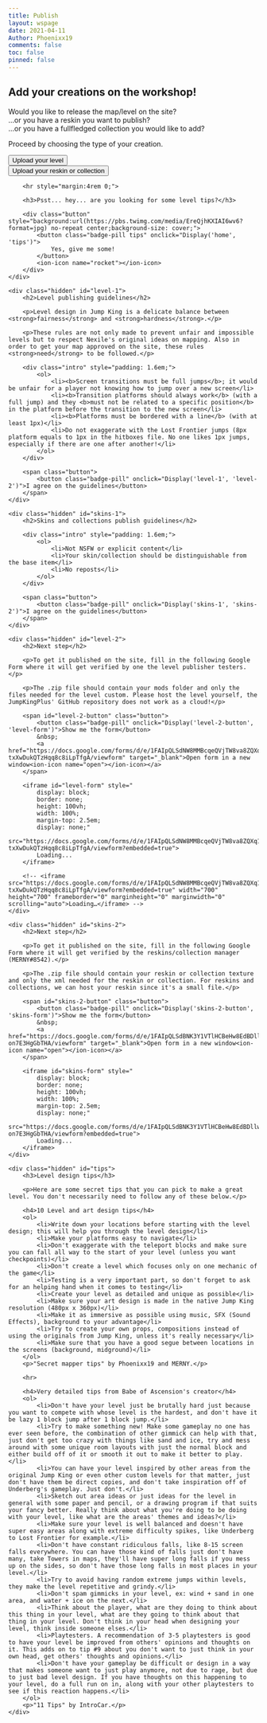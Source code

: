```yaml
---
title: Publish
layout: wspage
date: 2021-04-11
Author: Phoenixx19
comments: false
toc: false
pinned: false
---
```


<script>
    function SingleDisplay(element) {
        document.getElementById(element).classList.add('out');
        document.getElementById(element).style.display = "block";
        setTimeout(() => {
            document.getElementById(element).classList.remove('out');
        }, 150);
    }

    function Display(element, secondElement) {

        document.getElementById(element).classList.add('out');
        setTimeout(() => {
            document.getElementById(element).classList.remove('out');
            document.getElementById(element).style.display = "none";
            document.getElementById(secondElement).classList.add('out');
            document.getElementById(secondElement).style.display = "block";
            setTimeout(() => {
                document.getElementById(secondElement).classList.remove('out');
            }, 150);
        }, 150);
    }
</script>

<div class="publish">
    <div class="hidden" id="home" style="display: block;">
        <h2>Add your creations on the workshop!</h2>
        <p>
            Would you like to release the map/level on the site?<br>
            ...or you have a reskin you want to publish?<br>
            ...or you have a fullfledged collection you would like to add?
        </p>
        <p>Proceed by choosing the type of your creation.</p>
        <div class="button" style="background:url(https://media.discordapp.net/attachments/771125324846858261/859834847589302332/unknown.png) no-repeat center;background-size: cover;">
            <button class="badge-pill level" onclick="Display('home', 'level-1')">Upload your level</button>
            <ion-icon name="map"></ion-icon>
        </div>
        <div class="button" style="background:url(https://media.discordapp.net/attachments/758021625252806739/883792892567638117/dapizzaishere.png) no-repeat center;background-size: cover;">
            <button class="badge-pill skins" onclick="Display('home', 'skins-1')">Upload your reskin or collection</button>
            <ion-icon name="layers"></ion-icon>
        </div>

        <hr style="margin:4rem 0;">

        <h3>Psst... hey... are you looking for some level tips?</h3>
        
        <div class="button" style="background:url(https://pbs.twimg.com/media/EreQjhKXIAI6wv6?format=jpg) no-repeat center;background-size: cover;">
            <button class="badge-pill tips" onclick="Display('home', 'tips')">
                Yes, give me some!
            </button>
            <ion-icon name="rocket"></ion-icon>
        </div>
    </div>

    <div class="hidden" id="level-1">
        <h2>Level publishing guidelines</h2>
    
        <p>Level design in Jump King is a delicate balance between <strong>fairness</strong> and <strong>hardness</strong>.</p>
        
        <p>These rules are not only made to prevent unfair and impossible levels but to respect Nexile's original ideas on mapping. Also in order to get your map approved on the site, these rules <strong>need</strong> to be followed.</p>

        <div class="intro" style="padding: 1.6em;">
            <ol>
                <li><b>Screen transitions must be full jumps</b>; it would be unfair for a player not knowing how to jump over a new screen</li>
                <li><b>Transition platforms should always work</b> (with a full jump) and they <b>must not be related to a specific position</b> in the platform before the transition to the new screen</li>
                <li><b>Platforms must be bordered with a line</b> (with at least 1px)</li>
                <li>Do not exaggerate with the Lost Frontier jumps (8px platform equals to 1px in the hitboxes file. No one likes 1px jumps, especially if there are one after another!</li>
            </ol>
        </div>

        <span class="button">
            <button class="badge-pill" onclick="Display('level-1', 'level-2')">I agree on the guidelines</button>
        </span>
    </div>

    <div class="hidden" id="skins-1">
        <h2>Skins and collections publish guidelines</h2>

        <div class="intro" style="padding: 1.6em;">
            <ol>
                <li>Not NSFW or explicit content</li>
                <li>Your skin/collection should be distinguishable from the base item</li>
                <li>No reposts</li>
            </ol>
        </div>

        <span class="button">
            <button class="badge-pill" onclick="Display('skins-1', 'skins-2')">I agree on the guidelines</button>
        </span>
    </div>

    <div class="hidden" id="level-2">
        <h2>Next step</h2>
        
        <p>To get it published on the site, fill in the following Google Form where it will get verified by one the level publisher testers.</p>
        
        <p>The .zip file should contain your mods folder and only the files needed for the level custom. Please host the level yourself, the JumpKingPlus' GitHub repository does not work as a cloud!</p>
        
        <span id="level-2-button" class="button">
            <button class="badge-pill" onclick="Display('level-2-button', 'level-form')">Show me the form</button>
            &nbsp;
            <a href="https://docs.google.com/forms/d/e/1FAIpQLSdNW8MMBcqeQVjTW8va8ZQXq1-txXwDukQTzHqq8c8iLpTfgA/viewform" target="_blank">Open form in a new window<ion-icon name="open"></ion-icon></a>
        </span>

        <iframe id="level-form" style="
            display: block;
            border: none;
            height: 100vh;
            width: 100%;
            margin-top: 2.5em;
            display: none;"
            src="https://docs.google.com/forms/d/e/1FAIpQLSdNW8MMBcqeQVjTW8va8ZQXq1-txXwDukQTzHqq8c8iLpTfgA/viewform?embedded=true">
            Loading...
        </iframe>

        <!-- <iframe src="https://docs.google.com/forms/d/e/1FAIpQLSdNW8MMBcqeQVjTW8va8ZQXq1-txXwDukQTzHqq8c8iLpTfgA/viewform?embedded=true" width="700" height="700" frameborder="0" marginheight="0" marginwidth="0" scrolling="auto">Loading…</iframe> -->
    </div>

    <div class="hidden" id="skins-2">
        <h2>Next step</h2>

        <p>To get it published on the site, fill in the following Google Form where it will get verified by the reskins/collection manager (MERNY#8542).</p>

        <p>The .zip file should contain your reskin or collection texture and only the xml needed for the reskin or collection. For reskins and collections, we can host your reskin since it's a small file.</p>

        <span id="skins-2-button" class="button">
            <button class="badge-pill" onclick="Display('skins-2-button', 'skins-form')">Show me the form</button>
            &nbsp;
            <a href="https://docs.google.com/forms/d/e/1FAIpQLSdBNK3Y1VTlHCBeHw8EdBDllwlgwyza06HSE-on7E3HgGbTHA/viewform" target="_blank">Open form in a new window<ion-icon name="open"></ion-icon></a>
        </span>

        <iframe id="skins-form" style="
            display: block;
            border: none;
            height: 100vh;
            width: 100%;
            margin-top: 2.5em;
            display: none;"
            src="https://docs.google.com/forms/d/e/1FAIpQLSdBNK3Y1VTlHCBeHw8EdBDllwlgwyza06HSE-on7E3HgGbTHA/viewform?embedded=true">
            Loading...
        </iframe>
    </div>

    <div class="hidden" id="tips">
        <h3>Level design tips</h3>

        <p>Here are some secret tips that you can pick to make a great level. You don't necessarily need to follow any of these below.</p>

        <h4>10 Level and art design tips</h4>
        <ol>
            <li>Write down your locations before starting with the level design; this will help you through the level design</li>
            <li>Make your platforms easy to navigate</li>
            <li>Don't exaggerate with the teleport blocks and make sure you can fall all way to the start of your level (unless you want checkpoints)</li>
            <li>Don't create a level which focuses only on one mechanic of the game</li>
            <li>Testing is a very important part, so don't forget to ask for an helping hand when it comes to testing</li>
            <li>Create your level as detailed and unique as possible</li>
            <li>Make sure your art design is made in the native Jump King resolution (480px x 360px)</li>
            <li>Make it as immersive as possible using music, SFX (Sound Effects), background to your advantage</li>
            <li>Try to create your own props, compositions instead of using the originals from Jump King, unless it's really necessary</li>
            <li>Make sure that you have a good segue between locations in the screens (background, midground)</li>
        </ol>
        <p>"Secret mapper tips" by Phoenixx19 and MERNY.</p>

        <hr>

        <h4>Very detailed tips from Babe of Ascension's creator</h4>
        <ol>
            <li>Don't have your level just be brutally hard just because you want to compete with whose level is the hardest, and don't have it be lazy 1 block jump after 1 block jump.</li>
            <li>Try to make something new! Make some gameplay no one has ever seen before, the combination of other gimmick can help with that, just don't get too crazy with things like sand and ice, try and mess around with some unique room layouts with just the normal block and either build off of it or smooth it out to make it better to play.</li>
            <li>You can have your level inspired by other areas from the original Jump King or even other custom levels for that matter, just don't have them be direct copies, and don't take inspiration off of Underberg's gameplay. Just don't.</li>
            <li>Sketch out area ideas or just ideas for the level in general with some paper and pencil, or a drawing program if that suits your fancy better. Really think about what you're doing to be doing with your level, like what are the areas' themes and ideas?</li>
            <li>Make sure your level is well balanced and doesn't have super easy areas along with extreme difficulty spikes, like Underberg to Lost Frontier for example.</li>
            <li>Don't have constant ridiculous falls, like 8-15 screen falls everywhere. You can have those kind of falls just don't have many, take Towers in maps, they'll have super long falls if you mess up on the sides, so don't have those long falls in most places in your level.</li>
            <li>Try to avoid having random extreme jumps within levels, they make the level repetitive and grindy.</li>
            <li>Don't spam gimmicks in your level, ex: wind + sand in one area, and water + ice on the next.</li>
            <li>Think about the player, what are they doing to think about this thing in your level, what are they going to think about that thing in your level. Don't think in your head when designing your level, think inside someone elses.</li>
            <li>Playtesters. A recommendation of 3-5 playtesters is good to have your level be improved from others' opinions and thoughts on it. This adds on to tip #9 about you don't want to just think in your own head, get others' thoughts and opinions.</li>
            <li>Don't have your gameplay be difficult or design in a way that makes someone want to just play anymore, not due to rage, but due to just bad level design. If you have thoughts on this happening to your level, do a full run on in, along with your other playtesters to see if this reaction happens.</li>
        </ol>
        <p>"11 Tips" by IntroCar.</p>
    </div>
</div>